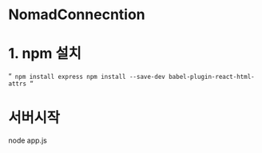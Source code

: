 # NomadConnecntion

# 1. npm 설치

“`
npm install express
npm install --save-dev babel-plugin-react-html-attrs
“`

# 서버시작
node app.js

